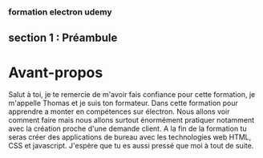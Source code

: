 ### formation electron udemy

## section 1 : Préambule

# Avant-propos
Salut à toi, je te remercie de m'avoir fais confiance pour cette formation, je m'appelle Thomas et je suis ton formateur. Dans cette formation pour apprendre a monter en compétences sur électron. Nous allons voir comment faire mais nous allons surtout énormément pratiquer notamment avec la création proche d'une demande client. A la fin de la formation tu seras créer des applications de bureau avec les technologies web HTML, CSS et javascript. J'espère que tu es aussi pressé que moi à tout de suite.